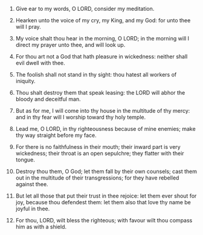 1. Give ear to my words, O LORD, consider my meditation.

2. Hearken unto the voice of my cry, my King, and my God: for unto
thee will I pray.

3. My voice shalt thou hear in the morning, O LORD; in the morning
will I direct my prayer unto thee, and will look up.

4. For thou art not a God that hath pleasure in wickedness: neither
shall evil dwell with thee.

5. The foolish shall not stand in thy sight: thou hatest all workers
of iniquity.

6. Thou shalt destroy them that speak leasing: the LORD will abhor
the bloody and deceitful man.

7. But as for me, I will come into thy house in the multitude of thy
mercy: and in thy fear will I worship toward thy holy temple.

8. Lead me, O LORD, in thy righteousness because of mine enemies;
make thy way straight before my face.

9. For there is no faithfulness in their mouth; their inward part is
very wickedness; their throat is an open sepulchre; they flatter with
their tongue.

10. Destroy thou them, O God; let them fall by their own counsels;
cast them out in the multitude of their transgressions; for they have
rebelled against thee.

11. But let all those that put their trust in thee rejoice: let them
ever shout for joy, because thou defendest them: let them also that
love thy name be joyful in thee.

12. For thou, LORD, wilt bless the righteous; with favour wilt thou
compass him as with a shield.